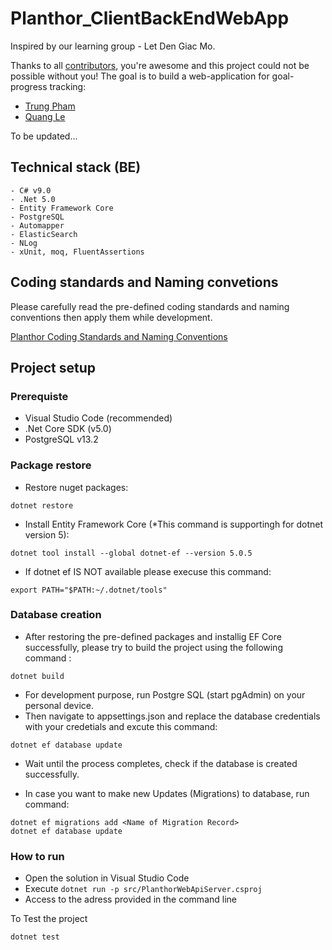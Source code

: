 # Planthor_ClientBackEndWebApp

Inspired by our learning group - Let Den Giac Mo.

Thanks to all [contributors](https://github.com/Planthor-Team/Planthor_ClientBackEndWebApp/graphs/contributors), you're awesome and this project could not be possible without you! The goal is to build a web-application for goal-progress tracking:
- [Trung Pham](https://github.com/zovippro1996)
- [Quang Le](https://github.com/quanglegl1404)

To be updated...

## Technical stack (BE)
```
- C# v9.0
- .Net 5.0
- Entity Framework Core
- PostgreSQL
- Automapper
- ElasticSearch
- NLog
- xUnit, moq, FluentAssertions
```
## Coding standards and Naming convetions

Please carefully read the pre-defined coding standards and naming conventions then apply them while development.

[Planthor Coding Standards and Naming Conventions](Planthor%20Coding%20Standards%20and%20Naming%20Convetions.md)
## Project setup

### Prerequiste

- Visual Studio Code (recommended)
- .Net Core SDK (v5.0)
- PostgreSQL v13.2

### Package restore

- Restore nuget packages:
```
dotnet restore
```
- Install Entity Framework Core (*This command is supportingh for dotnet version 5):
```
dotnet tool install --global dotnet-ef --version 5.0.5
```

- If dotnet ef IS NOT available please execuse this command:
```
export PATH="$PATH:~/.dotnet/tools"
```

### Database creation

- After restoring the pre-defined packages and installig EF Core successfully, please try to build the project using the following command :
```
dotnet build
```

- For development purpose, run Postgre SQL (start pgAdmin) on your personal device. 
- Then navigate to appsettings.json and replace the database credentials with your credetials and excute this command:
```
dotnet ef database update
```

- Wait until the process completes, check if the database is created successfully.

- In case you want to make new Updates (Migrations) to database, run command:
```
dotnet ef migrations add <Name of Migration Record>
dotnet ef database update
```

### How to run

- Open the solution in Visual Studio Code
- Execute ```dotnet run -p src/PlanthorWebApiServer.csproj``` 
- Access to the adress provided in the command line

To Test the project
```
dotnet test
```

